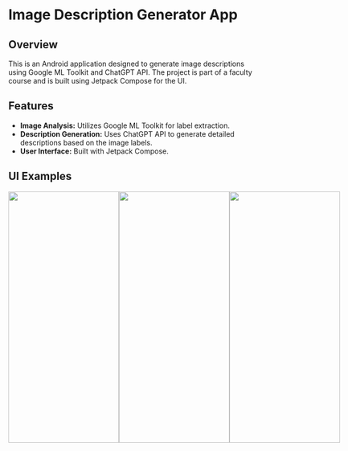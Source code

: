# Image Description Generator App
## Overview
This is an Android application designed to generate image descriptions using Google ML Toolkit and ChatGPT API. The project is part of a faculty course and is built using Jetpack Compose for the UI.

## Features
- **Image Analysis:** Utilizes Google ML Toolkit for label extraction.
- **Description Generation:** Uses ChatGPT API to generate detailed descriptions based on the image labels.
- **User Interface:** Built with Jetpack Compose.

## UI Examples

<div style="display: flex; align-items: center;">
    <img src="https://github.com/user-attachments/assets/2e22bcee-a4bc-4af1-b56b-d4374aa9cb88" alt="" width="220" height="500">
    <img src="https://github.com/user-attachments/assets/232cd9bc-d772-48b3-84eb-2a561f5c5051" alt="" width="220" height="500">
    <img src="https://github.com/user-attachments/assets/66527fa4-52c0-4201-9a19-b50c1e5e20b6" alt="" width="220" height="500">


</div>
